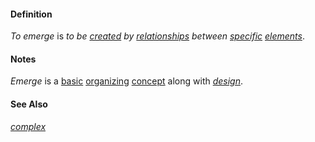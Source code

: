#### Definition

*To emerge* is *to be [created](https://github.com/gcassel/Modular-Organization-Terminology/blob/master/terms/create.md) by [relationships](https://github.com/gcassel/Modular-Organization-Terminology/blob/master/terms/relate.md) between [specific](https://github.com/gcassel/Modular-Organization-Terminology/blob/master/terms/specific.md) [elements](https://github.com/gcassel/Modular-Organization-Terminology/blob/master/terms/element.md)*.

#### Notes

*Emerge* is a [basic](https://github.com/gcassel/Modular-Organization-Terminology/blob/master/terms/base.md) [organizing](https://github.com/gcassel/Modular-Organization-Terminology/blob/master/terms/organize.md) [concept](https://github.com/gcassel/Modular-Organization-Terminology/blob/master/terms/concept.md) along with *[design](https://github.com/gcassel/Modular-Organization-Terminology/blob/master/terms/design.md)*.
 
#### See Also

*[complex](https://github.com/gcassel/Modular-Organization-Terminology/blob/master/terms/complex.md)*
